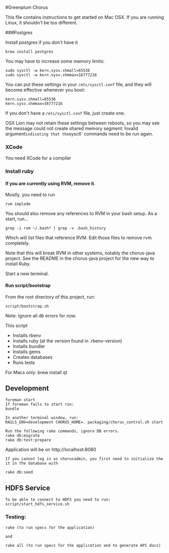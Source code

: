 #Greenplum Chorus

This file contains instructions to get started on Mac OSX.  If you are running Linux, it shouldn't be too different.

###Postgres

Install postgres if you don't have it

    brew install postgres

You may have to increase some memory limits:

    sudo sysctl -w kern.sysv.shmall=65536
    sudo sysctl -w kern.sysv.shmmax=16777216

You can put these settings in your `/etc/sysctl.conf` file, and they will become effective whenever you boot:

    kern.sysv.shmall=65536
    kern.sysv.shmmax=16777216

If you don't have a `/etc/sysctl.conf` file, just create one.

OSX Lion may not retain these settings between reboots, so you may see the message
could not create shared memory segment: Invalid argument` indicating that the `sysctl` commands need to be run again.

### XCode

You need XCode for a compiler

### Install ruby

#### If you are currently using RVM, remove it.

Mostly, you need to run

    rvm implode

You should also remove any references to RVM in your bash setup.  As a start, run...

    grep -i rvm ~/.bash* | grep -v .bash_history

Which will list files that reference RVM.  Edit those files to remove rvm completely.

Note that this will break RVM in other systems, notably the chorus-java project.  See the README in the chorus-java project for the new way to install Ruby.

Start a new terminal.

#### Run script/bootstrap

From the root directory of this project, run:

    script/bootstrap.sh
    
Note: Ignore all db errors for now.

This script

* Installs rbenv
* Installs ruby (at the version found in .rbenv-version)
* Installs bundler
* Installs gems
* Creates databases
* Runs tests

For Macs only:
brew install qt

## Development

    foreman start
    If foreman fails to start run:
    bundle

    In another terminal window, run:
	RAILS_ENV=development CHORUS_HOME=. packaging/chorus_control.sh start

    Run the following rake commands, ignore DB errors.
    rake db:migrate
    rake db:test:prepare

Application will be on http://localhost:8080

    If you cannot log in as chorusadmin, you first need to initialize the it in the database with

    rake db:seed

## HDFS Service
	To be able to connect to HDFS you need to run:
	script/start_hdfs_service.sh
	
### Testing:

    rake (to run specs for the application)

    and

    rake all (to run specs for the application and to generate API docs)

